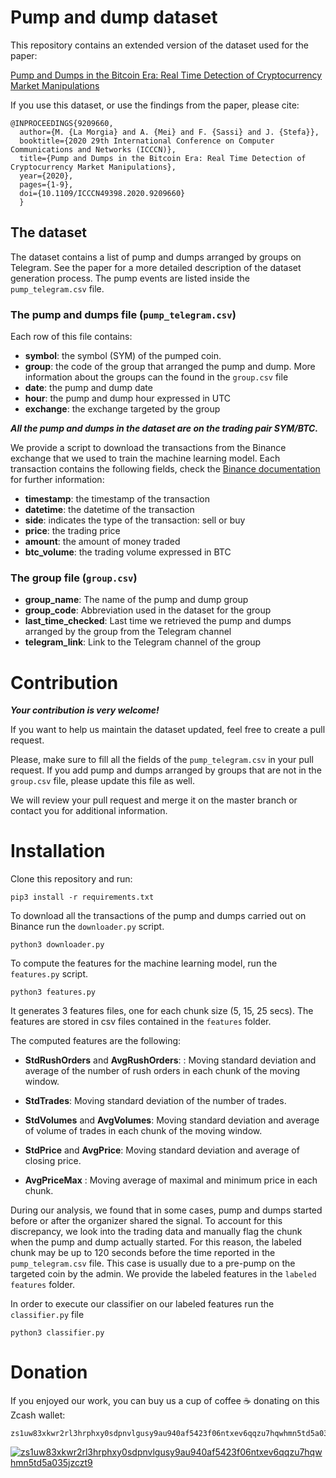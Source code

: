 # Pump and dump dataset
This repository contains an extended version of the dataset used for the paper:

[Pump and Dumps in the Bitcoin Era: Real Time Detection of Cryptocurrency Market Manipulations](https://ieeexplore.ieee.org/document/9209660)

If you use this dataset, or use the findings from the paper, please cite:

```
@INPROCEEDINGS{9209660,
  author={M. {La Morgia} and A. {Mei} and F. {Sassi} and J. {Stefa}},
  booktitle={2020 29th International Conference on Computer Communications and Networks (ICCCN)}, 
  title={Pump and Dumps in the Bitcoin Era: Real Time Detection of Cryptocurrency Market Manipulations}, 
  year={2020},
  pages={1-9},
  doi={10.1109/ICCCN49398.2020.9209660}
  }
```


## The dataset

The dataset contains a list of pump and dumps arranged by groups on Telegram. See the paper for a more detailed description of the dataset generation process.
The pump events are listed inside the ```pump_telegram.csv``` file.


### The pump and dumps file (```pump_telegram.csv```)

Each row of this file contains:
* **symbol**: the symbol (SYM) of the pumped coin. 
* **group**: the code of the group that arranged the pump and dump. More information about the groups can the found in the ```group.csv``` file
* **date**: the pump and dump date
* **hour**: the pump and dump hour expressed in UTC
* **exchange**: the exchange targeted by the group

***All the pump and dumps in the dataset are on the trading pair SYM/BTC.***


We provide a script to download the transactions from the Binance exchange that we used to train the machine learning model.
Each transaction contains the following fields, check the [Binance documentation](https://binance-docs.github.io/apidocs/spot/en/#old-trade-lookup) for further information:
* **timestamp**: the timestamp of the transaction
* **datetime**: the datetime of the transaction
* **side**: indicates the type of the transaction: sell or buy
* **price**: the trading price 
* **amount**: the amount of money traded
* **btc_volume**: the trading volume expressed in BTC

### The group file (```group.csv```)

* **group_name**: The name of the pump and dump group
* **group_code**: Abbreviation used in the dataset for the group
* **last_time_checked**: Last time we retrieved the pump and dumps arranged by the group from the Telegram channel
* **telegram_link**: Link to the Telegram channel of the group

# Contribution

***Your contribution is very welcome!***

If you want to help us maintain the dataset updated, feel free to create a pull request.

Please, make sure to fill all the fields of the ```pump_telegram.csv``` in your pull request.
If you add pump and dumps arranged by groups that are not in the ```group.csv``` file, please update this file as well.

We will review your pull request and merge it on the master branch or contact you for additional information.


# Installation
Clone this repository and run:

```
pip3 install -r requirements.txt
```
To download all the transactions of the pump and dumps carried out on Binance run the ```downloader.py``` script.

```
python3 downloader.py
```

To compute the features for the machine learning model, run the ```features.py``` script.
```
python3 features.py
```
It generates 3 features files, one for each chunk size (5, 15, 25 secs). The features are stored in csv files contained in the
```features``` folder.

The computed features are the following:

* **StdRushOrders** and **AvgRushOrders**: : Moving standard deviation and average of the number of rush orders in each chunk of the moving window.

* **StdTrades**: Moving standard deviation of the number of trades.

* **StdVolumes** and **AvgVolumes**: Moving standard deviation and average of volume of trades in each chunk of the moving window.

* **StdPrice** and **AvgPrice**: Moving standard deviation and average of closing price. 

* **AvgPriceMax** : Moving average of maximal and minimum price in each chunk.



During our analysis, we found that in some cases, pump and dumps started before or after the organizer shared the signal. To account for this discrepancy, we look into the trading data and manually flag the chunk when the pump and dump actually started.
For this reason, the labeled chunk may be up to 120 seconds before the time reported in the  ```pump_telegram.csv``` file. 
This case is usually due to a pre-pump on the targeted coin by the admin.
We provide the labeled features in the ```labeled features``` folder.

In order to execute our classifier on our labeled features run the ```classifier.py``` file
```
python3 classifier.py
```

# Donation
If you enjoyed our work, you can buy us a cup of coffee :coffee: donating on this Zcash wallet:

```
zs1uw83xkwr2rl3hrphxy0sdpnvlgusy9au940af5423f06ntxev6qqzu7hqwhmn5td5a035jzczt9
```

[![zs1uw83xkwr2rl3hrphxy0sdpnvlgusy9au940af5423f06ntxev6qqzu7hqwhmn5td5a035jzczt9](./wallet/wallet.png?raw=true "Title")](#Donation)
